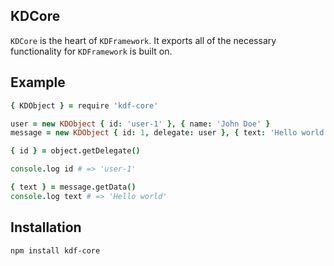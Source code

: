 ## KDCore

`KDCore` is the heart of `KDFramework`. It exports all of the necessary functionality for `KDFramework` is built on.

## Example

```coffee
{ KDObject } = require 'kdf-core'

user = new KDObject { id: 'user-1' }, { name: 'John Doe' }
message = new KDObject { id: 1, delegate: user }, { text: 'Hello world!' }

{ id } = object.getDelegate()

console.log id # => 'user-1'

{ text } = message.getData()
console.log text # => 'Hello world'
```

## Installation

```
npm install kdf-core
```

